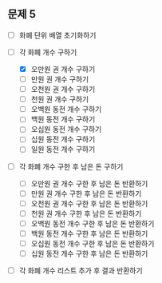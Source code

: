 ## 문제 5
- [ ] 화폐 단위 배열 초기화하기

- [ ] 각 화폐 개수 구하기
  - [x] 오만원 권 개수 구하기
  - [ ] 만원 권 개수 구하기
  - [ ] 오천원 권 개수 구하기
  - [ ] 천원 권 개수 구하기
  - [ ] 오백원 동전 개수 구하기
  - [ ] 백원 동전 개수 구하기
  - [ ] 오십원 동전 개수 구하기
  - [ ] 십원 동전 개수 구하기
  - [ ] 일원 동전 개수 구하기

- [ ] 각 화폐 개수 구한 후 남은 돈 구하기
  - [ ] 오만원 권 개수 구한 후 남은 돈 반환하기
  - [ ] 만원 권 개수 구한 후 남은 돈 반환하기
  - [ ] 오천원 권 개수 구한 후 남은 돈 반환하기
  - [ ] 천원 권 개수 구한 후 남은 돈 반환하기
  - [ ] 오백원 동전 개수 구한 후 남은 돈 반환하기
  - [ ] 백원 동전 개수 구한 후 남은 돈 반환하기
  - [ ] 오십원 동전 개수 구한 후 남은 돈 반환하기
  - [ ] 십원 동전 개수 구한 후 남은 돈 반환하기

- [ ] 각 화폐 개수 리스트 추가 후 결과 반환하기
